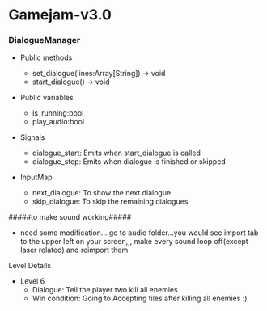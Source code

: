 # Gamejam-v3.0

### DialogueManager

- Public methods

  - set_dialogue(lines:Array[String]) -> void
  - start_dialogue() -> void

- Public variables

  - is_running:bool
  - play_audio:bool

- Signals

  - dialogue_start: Emits when start_dialogue is called
  - dialogue_stop: Emits when dialogue is finished or skipped

- InputMap
  - next_dialogue: To show the next dialogue
  - skip_dialogue: To skip the remaining dialogues

#####to make sound working#####

- need some modification... go to audio folder...you would see import tab to the upper left on your screen,,,
  make every sound loop off(except laser related) and reimport them

Level Details

- Level 6
  - Dialogue: Tell the player two kill all enemies
  - Win condition: Going to Accepting tiles after killing all enemies :)
